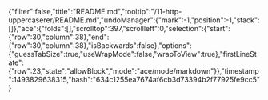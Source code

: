 {"filter":false,"title":"README.md","tooltip":"/11-http-uppercaserer/README.md","undoManager":{"mark":-1,"position":-1,"stack":[]},"ace":{"folds":[],"scrolltop":397,"scrollleft":0,"selection":{"start":{"row":30,"column":38},"end":{"row":30,"column":38},"isBackwards":false},"options":{"guessTabSize":true,"useWrapMode":false,"wrapToView":true},"firstLineState":{"row":23,"state":"allowBlock","mode":"ace/mode/markdown"}},"timestamp":1493829638315,"hash":"634c1255ea7674af6cb3d73394b2f77925fe9cc5"}